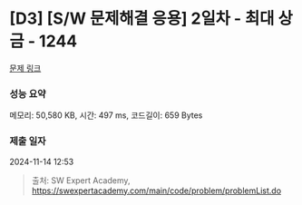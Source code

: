 # [D3] [S/W 문제해결 응용] 2일차 - 최대 상금 - 1244 

[문제 링크](https://swexpertacademy.com/main/code/problem/problemDetail.do?contestProbId=AV15Khn6AN0CFAYD) 

### 성능 요약

메모리: 50,580 KB, 시간: 497 ms, 코드길이: 659 Bytes

### 제출 일자

2024-11-14 12:53



> 출처: SW Expert Academy, https://swexpertacademy.com/main/code/problem/problemList.do